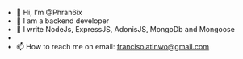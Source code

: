 - 👋 Hi, I’m @Phran6ix
- 👀 I am a backend developer 
- 🌱 I write NodeJs, ExpressJS, AdonisJS, MongoDb and Mongoose
- 
- 📫 How to reach me on email: francisolatinwo@gmail.com

<!---
Phran6ix/Phran6ix is a ✨ special ✨ repository because its `README.md` (this file) appears on your GitHub profile.
You can click the Preview link to take a look at your changes.
--->
